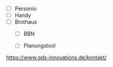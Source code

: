- [ ] Personio
- [ ] Handy
- [ ] Brothaus
	- [ ] BBN
	- [ ] Planungstool



https://www.gds-innovations.de/kontakt/